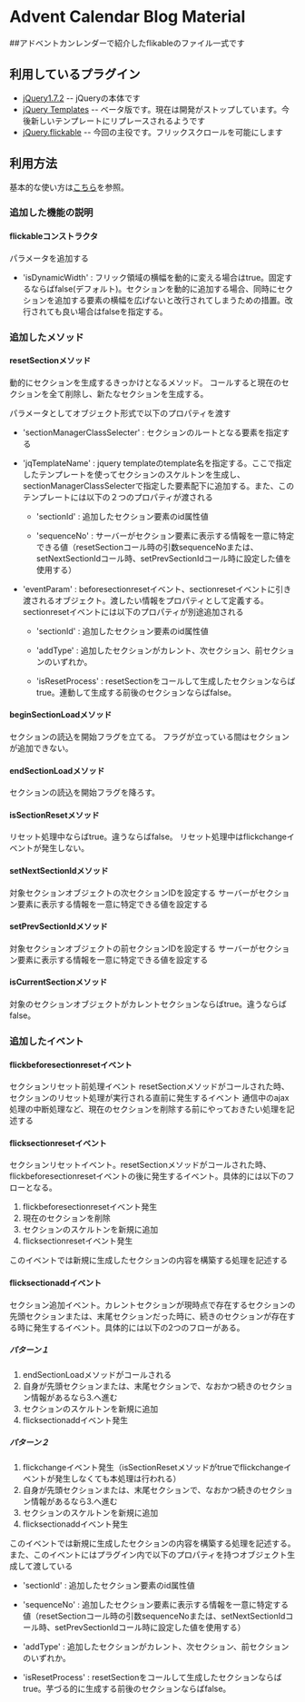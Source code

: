 Advent Calendar Blog Material
=============

##アドベントカンレンダーで紹介したflikableのファイル一式です

利用しているプラグイン
-------

* [jQuery1.7.2](http://jquery.com/) -- jQueryの本体です
* [jQuery Templates](http://api.jquery.com/category/plugins/templates/) -- ベータ版です。現在は開発がストップしています。今後新しいテンプレートにリプレースされるようです
* [jQuery.flickable](http://lagoscript.org/jquery/flickable) -- 今回の主役です。フリックスクロールを可能にします

利用方法
------------

基本的な使い方は[こちら](http://lagoscript.org/jquery/flickable/documentation)を参照。


### 追加した機能の説明
#### flickableコンストラクタ
パラメータを追加する

+   'isDynamicWidth' :
    フリック領域の横幅を動的に変える場合はtrue。固定するならばfalse(デフォルト)。セクションを動的に追加する場合、同時にセクションを追加する要素の横幅を広げないと改行されてしまうための措置。改行されても良い場合はfalseを指定する。

### 追加したメソッド

#### resetSectionメソッド
動的にセクションを生成するきっかけとなるメソッド。
コールすると現在のセクションを全て削除し、新たなセクションを生成する。

パラメータとしてオブジェクト形式で以下のプロパティを渡す

+   'sectionManagerClassSelecter' :
    セクションのルートとなる要素を指定する

+   'jqTemplateName' :
    jquery templateのtemplate名を指定する。ここで指定したテンプレートを使ってセクションのスケルトンを生成し、sectionManagerClassSelecterで指定した要素配下に追加する。また、このテンプレートには以下の２つのプロパティが渡される
    +   'sectionId' :
        追加したセクション要素のid属性値

    +   'sequenceNo' :
        サーバーがセクション要素に表示する情報を一意に特定できる値（resetSectionコール時の引数sequenceNoまたは、setNextSectionIdコール時、setPrevSectionIdコール時に設定した値を使用する）


+   'eventParam' :
    beforesectionresetイベント、sectionresetイベントに引き渡されるオブジェクト。渡したい情報をプロパティとして定義する。
    sectionresetイベントには以下のプロパティが別途追加される
    +   'sectionId' :
        追加したセクション要素のid属性値

    +   'addType' :
        追加したセクションがカレント、次セクション、前セクションのいずれか。

    +   'isResetProcess' :
        resetSectionをコールして生成したセクションならばtrue。連動して生成する前後のセクションならばfalse。


#### beginSectionLoadメソッド
セクションの読込を開始フラグを立てる。
フラグが立っている間はセクションが追加できない。

#### endSectionLoadメソッド
セクションの読込を開始フラグを降ろす。

#### isSectionResetメソッド
リセット処理中ならばtrue。違うならばfalse。
リセット処理中はflickchangeイベントが発生しない。

#### setNextSectionIdメソッド
対象セクションオブジェクトの次セクションIDを設定する
サーバーがセクション要素に表示する情報を一意に特定できる値を設定する

#### setPrevSectionIdメソッド
対象セクションオブジェクトの前セクションIDを設定する
サーバーがセクション要素に表示する情報を一意に特定できる値を設定する

#### isCurrentSectionメソッド
対象のセクションオブジェクトがカレントセクションならばtrue。違うならばfalse。



### 追加したイベント

#### flickbeforesectionresetイベント
セクションリセット前処理イベント
resetSectionメソッドがコールされた時、セクションのリセット処理が実行される直前に発生するイベント
通信中のajax処理の中断処理など、現在のセクションを削除する前にやっておきたい処理を記述する

#### flicksectionresetイベント
セクションリセットイベント。resetSectionメソッドがコールされた時、flickbeforesectionresetイベントの後に発生するイベント。具体的には以下のフローとなる。

1. flickbeforesectionresetイベント発生
2. 現在のセクションを削除
3. セクションのスケルトンを新規に追加
4. flicksectionresetイベント発生

このイベントでは新規に生成したセクションの内容を構築する処理を記述する

#### flicksectionaddイベント
セクション追加イベント。カレントセクションが現時点で存在するセクションの先頭セクションまたは、末尾セクションだった時に、続きのセクションが存在する時に発生するイベント。具体的には以下の2つのフローがある。
##### パターン１
1. endSectionLoadメソッドがコールされる
2. 自身が先頭セクションまたは、末尾セクションで、なおかつ続きのセクション情報があるなら3.へ進む
3. セクションのスケルトンを新規に追加
4. flicksectionaddイベント発生

##### パターン２
1. flickchangeイベント発生（isSectionResetメソッドがtrueでflickchangeイベントが発生しなくても本処理は行われる）
2. 自身が先頭セクションまたは、末尾セクションで、なおかつ続きのセクション情報があるなら3.へ進む
3. セクションのスケルトンを新規に追加
4. flicksectionaddイベント発生

このイベントでは新規に生成したセクションの内容を構築する処理を記述する。また、このイベントにはプラグイン内で以下のプロパティを持つオブジェクト生成して渡している

+   'sectionId' :
    追加したセクション要素のid属性値

+   'sequenceNo' :
    追加したセクション要素に表示する情報を一意に特定する値（resetSectionコール時の引数sequenceNoまたは、setNextSectionIdコール時、setPrevSectionIdコール時に設定した値を使用する）

+   'addType' :
    追加したセクションがカレント、次セクション、前セクションのいずれか。

+   'isResetProcess' :
    resetSectionをコールして生成したセクションならばtrue。芋づる的に生成する前後のセクションならばfalse。
